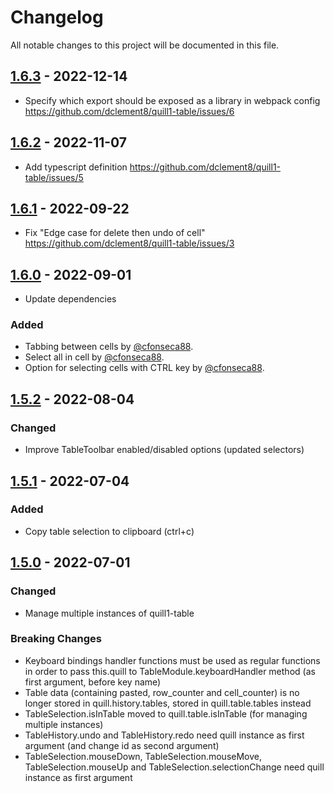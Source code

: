 # Changelog
All notable changes to this project will be documented in this file.

## [1.6.3] - 2022-12-14
- Specify which export should be exposed as a library in webpack config <https://github.com/dclement8/quill1-table/issues/6>

## [1.6.2] - 2022-11-07
- Add typescript definition <https://github.com/dclement8/quill1-table/issues/5>

## [1.6.1] - 2022-09-22
- Fix "Edge case for delete then undo of cell" <https://github.com/dclement8/quill1-table/issues/3>

## [1.6.0] - 2022-09-01
- Update dependencies

### Added
- Tabbing between cells by [@cfonseca88](https://github.com/cfonseca88).
- Select all in cell by [@cfonseca88](https://github.com/cfonseca88).
- Option for selecting cells with CTRL key by [@cfonseca88](https://github.com/cfonseca88).

## [1.5.2] - 2022-08-04
### Changed
- Improve TableToolbar enabled/disabled options (updated selectors)

## [1.5.1] - 2022-07-04
### Added
- Copy table selection to clipboard (ctrl+c)

## [1.5.0] - 2022-07-01
### Changed
- Manage multiple instances of quill1-table

### Breaking Changes
- Keyboard bindings handler functions must be used as regular functions in order to pass this.quill to TableModule.keyboardHandler method (as first argument, before key name)
- Table data (containing pasted, row_counter and cell_counter) is no longer stored in quill.history.tables, stored in quill.table.tables instead
- TableSelection.isInTable moved to quill.table.isInTable (for managing multiple instances)
- TableHistory.undo and TableHistory.redo need quill instance as first argument (and change id as second argument)
- TableSelection.mouseDown, TableSelection.mouseMove, TableSelection.mouseUp and TableSelection.selectionChange need quill instance as first argument

[Unreleased]: https://github.com/dclement8/quill1-table/compare/1.6.3...HEAD
[1.6.3]: https://github.com/dclement8/quill1-table/compare/1.6.2...1.6.3
[1.6.2]: https://github.com/dclement8/quill1-table/compare/1.6.1...1.6.2
[1.6.1]: https://github.com/dclement8/quill1-table/compare/1.6.0...1.6.1
[1.6.0]: https://github.com/dclement8/quill1-table/compare/1.5.2...1.6.0
[1.5.2]: https://github.com/dclement8/quill1-table/compare/1.5.1...1.5.2
[1.5.1]: https://github.com/dclement8/quill1-table/compare/1.5.0...1.5.1
[1.5.0]: https://github.com/dclement8/quill1-table/compare/1.4.1...1.5.0